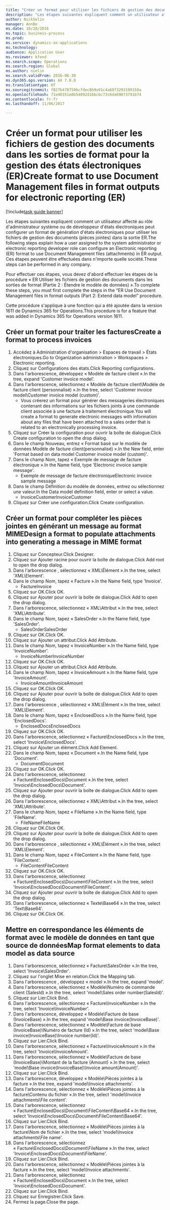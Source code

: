 ```yaml
--- 
title: "Créer un format pour utiliser les fichiers de gestion des documents dans les sorties de format pour la gestion des états électroniques (ER)"
description: "Les étapes suivantes expliquent comment un utilisateur affecté au rôle d'administrateur système ou de développeur d'états électroniques peut configurer un format de génération d'états électroniques pour utiliser les fichiers de gestion des documents (pièces jointes) dans la sortie ER."
author: NickSelin
manager: AnnBe
ms.date: 10/28/2016
ms.topic: business-process
ms.prod: 
ms.service: dynamics-ax-applications
ms.technology: 
audience: Application User
ms.reviewer: kfend
ms.search.scope: Operations
ms.search.region: Global
ms.author: nselin
ms.search.validFrom: 2016-06-30
ms.dyn365.ops.version: AX 7.0.0
ms.translationtype: HT
ms.sourcegitcommit: f827b4787506cfdec8b9a91c4a68f3293190158a
ms.openlocfilehash: 71e40351e8b54092d1bbcbc73c6da69073791b74
ms.contentlocale: fr-fr
ms.lasthandoff: 11/06/2017

---
```

# <a name="create-format-to-use-document-management-files-in-format-outputs-for-electronic-reporting-er"></a><span data-ttu-id="1966b-103">Créer un format pour utiliser les fichiers de gestion des documents dans les sorties de format pour la gestion des états électroniques (ER)</span><span class="sxs-lookup"><span data-stu-id="1966b-103">Create format to use Document Management files in format outputs for electronic reporting (ER)</span></span>

[!include[task guide banner](../../includes/task-guide-banner.md)]

<span data-ttu-id="1966b-104">Les étapes suivantes expliquent comment un utilisateur affecté au rôle d'administrateur système ou de développeur d'états électroniques peut configurer un format de génération d'états électroniques pour utiliser les fichiers de gestion des documents (pièces jointes) dans la sortie ER.</span><span class="sxs-lookup"><span data-stu-id="1966b-104">The following steps explain how a user assigned to the system administrator or electronic reporting developer role can configure an Electronic reporting (ER) format to use Document Management files (attachments) in ER output.</span></span> <span data-ttu-id="1966b-105">Ces étapes peuvent être effectuées dans n'importe quelle société.</span><span class="sxs-lookup"><span data-stu-id="1966b-105">These steps can be performed in any company.</span></span>

<span data-ttu-id="1966b-106">Pour effectuer ces étapes, vous devez d'abord effectuer les étapes de la procédure « ER Utiliser les fichiers de gestion des documents dans les sorties de format (Partie 2 : Étendre le modèle de données) ».</span><span class="sxs-lookup"><span data-stu-id="1966b-106">To complete these steps, you must first complete the steps in the “ER Use Document Management files in format outputs (Part 2: Extend data model” procedure.</span></span>

<span data-ttu-id="1966b-107">Cette procédure s'applique à une fonction qui a été ajoutée dans la version 1611 de Dynamics 365 for Operations.</span><span class="sxs-lookup"><span data-stu-id="1966b-107">This procedure is for a feature that was added in Dynamics 365 for Operations version 1611.</span></span>


## <a name="create-a-format-to-process-invoices"></a><span data-ttu-id="1966b-108">Créer un format pour traiter les factures</span><span class="sxs-lookup"><span data-stu-id="1966b-108">Create a format to process invoices</span></span>
1. <span data-ttu-id="1966b-109">Accédez à Administration d'organisation > Espaces de travail > États électroniques.</span><span class="sxs-lookup"><span data-stu-id="1966b-109">Go to Organization administration > Workspaces > Electronic reporting.</span></span>
2. <span data-ttu-id="1966b-110">Cliquez sur Configurations des états.</span><span class="sxs-lookup"><span data-stu-id="1966b-110">Click Reporting configurations.</span></span>
3. <span data-ttu-id="1966b-111">Dans l'arborescence, développez « Modèle de facture client ».</span><span class="sxs-lookup"><span data-stu-id="1966b-111">In the tree, expand 'Customer invoice model'.</span></span>
4. <span data-ttu-id="1966b-112">Dans l'arborescence, sélectionnez « Modèle de facture client\Modèle de facture client (personnalisé) ».</span><span class="sxs-lookup"><span data-stu-id="1966b-112">In the tree, select 'Customer invoice model\Customer invoice model (custom)'.</span></span>
    * <span data-ttu-id="1966b-113">Vous créerez un format pour générer des messageries électroniques contenant des informations sur les fichiers joints à une commande client associée à une facture à traitement électronique.</span><span class="sxs-lookup"><span data-stu-id="1966b-113">You will create a format to generate electronic messages with information about any files that have been attached to a sales order that is related to an electronically processing invoice.</span></span>  
5. <span data-ttu-id="1966b-114">Cliquez sur Créer la configuration pour ouvrir la boîte de dialogue.</span><span class="sxs-lookup"><span data-stu-id="1966b-114">Click Create configuration to open the drop dialog.</span></span>
6. <span data-ttu-id="1966b-115">Dans le champ Nouveau, entrez « Format basé sur le modèle de données Modèle de facture client(personnalisé) ».</span><span class="sxs-lookup"><span data-stu-id="1966b-115">In the New field, enter 'Format based on data model Customer invoice model (custom)'.</span></span>
7. <span data-ttu-id="1966b-116">Dans le champ Nom, tapez « Exemple de message de facture électronique ».</span><span class="sxs-lookup"><span data-stu-id="1966b-116">In the Name field, type 'Electronic invoice sample message'.</span></span>
    * <span data-ttu-id="1966b-117">Exemple de message de facture électronique</span><span class="sxs-lookup"><span data-stu-id="1966b-117">Electronic invoice sample message</span></span>  
8. <span data-ttu-id="1966b-118">Dans le champ Définition du modèle de données, entrez ou sélectionnez une valeur.</span><span class="sxs-lookup"><span data-stu-id="1966b-118">In the Data model definition field, enter or select a value.</span></span>
    * <span data-ttu-id="1966b-119">InvoiceCustomer</span><span class="sxs-lookup"><span data-stu-id="1966b-119">InvoiceCustomer</span></span>  
9. <span data-ttu-id="1966b-120">Cliquez sur Créer une configuration.</span><span class="sxs-lookup"><span data-stu-id="1966b-120">Click Create configuration.</span></span>

## <a name="design-a-format-to-populate-attachments-into-generating-a-message-in-mime-format"></a><span data-ttu-id="1966b-121">Créer un format pour compléter les pièces jointes en générant un message au format MIME</span><span class="sxs-lookup"><span data-stu-id="1966b-121">Design a format to populate attachments into generating a message in MIME format</span></span>
1. <span data-ttu-id="1966b-122">Cliquez sur Concepteur.</span><span class="sxs-lookup"><span data-stu-id="1966b-122">Click Designer.</span></span>
2. <span data-ttu-id="1966b-123">Cliquez sur Ajouter racine pour ouvrir la boîte de dialogue.</span><span class="sxs-lookup"><span data-stu-id="1966b-123">Click Add root to open the drop dialog.</span></span>
3. <span data-ttu-id="1966b-124">Dans l'arborescence , sélectionnez « XML\Élément ».</span><span class="sxs-lookup"><span data-stu-id="1966b-124">In the tree, select 'XML\Element'.</span></span>
4. <span data-ttu-id="1966b-125">Dans le champ Nom, tapez « Facture ».</span><span class="sxs-lookup"><span data-stu-id="1966b-125">In the Name field, type 'Invoice'.</span></span>
    * <span data-ttu-id="1966b-126">Facture</span><span class="sxs-lookup"><span data-stu-id="1966b-126">Invoice</span></span>  
5. <span data-ttu-id="1966b-127">Cliquez sur OK.</span><span class="sxs-lookup"><span data-stu-id="1966b-127">Click OK.</span></span>
6. <span data-ttu-id="1966b-128">Cliquez sur Ajouter pour ouvrir la boîte de dialogue.</span><span class="sxs-lookup"><span data-stu-id="1966b-128">Click Add to open the drop dialog.</span></span>
7. <span data-ttu-id="1966b-129">Dans l'arborescence, sélectionnez « XML\Attribut ».</span><span class="sxs-lookup"><span data-stu-id="1966b-129">In the tree, select 'XML\Attribute'.</span></span>
8. <span data-ttu-id="1966b-130">Dans le champ Nom, tapez « SalesOrder ».</span><span class="sxs-lookup"><span data-stu-id="1966b-130">In the Name field, type 'SalesOrder'.</span></span>
    * <span data-ttu-id="1966b-131">SalesOrder</span><span class="sxs-lookup"><span data-stu-id="1966b-131">SalesOrder</span></span>  
9. <span data-ttu-id="1966b-132">Cliquez sur OK.</span><span class="sxs-lookup"><span data-stu-id="1966b-132">Click OK.</span></span>
10. <span data-ttu-id="1966b-133">Cliquez sur Ajouter un attribut.</span><span class="sxs-lookup"><span data-stu-id="1966b-133">Click Add Attribute.</span></span>
11. <span data-ttu-id="1966b-134">Dans le champ Nom, tapez « InvoiceNumber ».</span><span class="sxs-lookup"><span data-stu-id="1966b-134">In the Name field, type 'InvoiceNumber'.</span></span>
    * <span data-ttu-id="1966b-135">InvoiceNumber</span><span class="sxs-lookup"><span data-stu-id="1966b-135">InvoiceNumber</span></span>  
12. <span data-ttu-id="1966b-136">Cliquez sur OK.</span><span class="sxs-lookup"><span data-stu-id="1966b-136">Click OK.</span></span>
13. <span data-ttu-id="1966b-137">Cliquez sur Ajouter un attribut.</span><span class="sxs-lookup"><span data-stu-id="1966b-137">Click Add Attribute.</span></span>
14. <span data-ttu-id="1966b-138">Dans le champ Nom, tapez « InvoiceAmount ».</span><span class="sxs-lookup"><span data-stu-id="1966b-138">In the Name field, type 'InvoiceAmount'.</span></span>
    * <span data-ttu-id="1966b-139">InvoiceAmount</span><span class="sxs-lookup"><span data-stu-id="1966b-139">InvoiceAmount</span></span>  
15. <span data-ttu-id="1966b-140">Cliquez sur OK.</span><span class="sxs-lookup"><span data-stu-id="1966b-140">Click OK.</span></span>
16. <span data-ttu-id="1966b-141">Cliquez sur Ajouter pour ouvrir la boîte de dialogue.</span><span class="sxs-lookup"><span data-stu-id="1966b-141">Click Add to open the drop dialog.</span></span>
17. <span data-ttu-id="1966b-142">Dans l'arborescence , sélectionnez « XML\Élément ».</span><span class="sxs-lookup"><span data-stu-id="1966b-142">In the tree, select 'XML\Element'.</span></span>
18. <span data-ttu-id="1966b-143">Dans le champ Nom, tapez « EnclosedDocs ».</span><span class="sxs-lookup"><span data-stu-id="1966b-143">In the Name field, type 'EnclosedDocs'.</span></span>
    * <span data-ttu-id="1966b-144">EnclosedDocs</span><span class="sxs-lookup"><span data-stu-id="1966b-144">EnclosedDocs</span></span>  
19. <span data-ttu-id="1966b-145">Cliquez sur OK.</span><span class="sxs-lookup"><span data-stu-id="1966b-145">Click OK.</span></span>
20. <span data-ttu-id="1966b-146">Dans l'arborescence, sélectionnez « Facture\EnclosedDocs ».</span><span class="sxs-lookup"><span data-stu-id="1966b-146">In the tree, select 'Invoice\EnclosedDocs'.</span></span>
21. <span data-ttu-id="1966b-147">Cliquez sur Ajouter un élément.</span><span class="sxs-lookup"><span data-stu-id="1966b-147">Click Add Element.</span></span>
22. <span data-ttu-id="1966b-148">Dans le champ Nom, tapez « Document ».</span><span class="sxs-lookup"><span data-stu-id="1966b-148">In the Name field, type 'Document'.</span></span>
    * <span data-ttu-id="1966b-149">Document</span><span class="sxs-lookup"><span data-stu-id="1966b-149">Document</span></span>  
23. <span data-ttu-id="1966b-150">Cliquez sur OK.</span><span class="sxs-lookup"><span data-stu-id="1966b-150">Click OK.</span></span>
24. <span data-ttu-id="1966b-151">Dans l'arborescence, sélectionnez « Facture\EnclosedDocs\Document ».</span><span class="sxs-lookup"><span data-stu-id="1966b-151">In the tree, select 'Invoice\EnclosedDocs\Document'.</span></span>
25. <span data-ttu-id="1966b-152">Cliquez sur Ajouter pour ouvrir la boîte de dialogue.</span><span class="sxs-lookup"><span data-stu-id="1966b-152">Click Add to open the drop dialog.</span></span>
26. <span data-ttu-id="1966b-153">Dans l'arborescence, sélectionnez « XML\Attribut ».</span><span class="sxs-lookup"><span data-stu-id="1966b-153">In the tree, select 'XML\Attribute'.</span></span>
27. <span data-ttu-id="1966b-154">Dans le champ Nom, tapez « FileName ».</span><span class="sxs-lookup"><span data-stu-id="1966b-154">In the Name field, type 'FileName'.</span></span>
    * <span data-ttu-id="1966b-155">FileName</span><span class="sxs-lookup"><span data-stu-id="1966b-155">FileName</span></span>  
28. <span data-ttu-id="1966b-156">Cliquez sur OK.</span><span class="sxs-lookup"><span data-stu-id="1966b-156">Click OK.</span></span>
29. <span data-ttu-id="1966b-157">Cliquez sur Ajouter pour ouvrir la boîte de dialogue.</span><span class="sxs-lookup"><span data-stu-id="1966b-157">Click Add to open the drop dialog.</span></span>
30. <span data-ttu-id="1966b-158">Dans l'arborescence , sélectionnez « XML\Élément ».</span><span class="sxs-lookup"><span data-stu-id="1966b-158">In the tree, select 'XML\Element'.</span></span>
31. <span data-ttu-id="1966b-159">Dans le champ Nom, tapez « FileContent ».</span><span class="sxs-lookup"><span data-stu-id="1966b-159">In the Name field, type 'FileContent'.</span></span>
    * <span data-ttu-id="1966b-160">FileContent</span><span class="sxs-lookup"><span data-stu-id="1966b-160">FileContent</span></span>  
32. <span data-ttu-id="1966b-161">Cliquez sur OK.</span><span class="sxs-lookup"><span data-stu-id="1966b-161">Click OK.</span></span>
33. <span data-ttu-id="1966b-162">Dans l'arborescence, sélectionnez « Facture\EnclosedDocs\Document\FileContent ».</span><span class="sxs-lookup"><span data-stu-id="1966b-162">In the tree, select 'Invoice\EnclosedDocs\Document\FileContent'.</span></span>
34. <span data-ttu-id="1966b-163">Cliquez sur Ajouter pour ouvrir la boîte de dialogue.</span><span class="sxs-lookup"><span data-stu-id="1966b-163">Click Add to open the drop dialog.</span></span>
35. <span data-ttu-id="1966b-164">Dans l'arborescence, sélectionnez « Texte\Base64 ».</span><span class="sxs-lookup"><span data-stu-id="1966b-164">In the tree, select 'Text\Base64'.</span></span>
36. <span data-ttu-id="1966b-165">Cliquez sur OK.</span><span class="sxs-lookup"><span data-stu-id="1966b-165">Click OK.</span></span>

## <a name="map-format-elements-to-data-model-as-data-source"></a><span data-ttu-id="1966b-166">Mettre en correspondance les éléments de format avec le modèle de données en tant que source de données</span><span class="sxs-lookup"><span data-stu-id="1966b-166">Map format elements to data model as data source</span></span>
1. <span data-ttu-id="1966b-167">Dans l'arborescence, sélectionnez « Facture\SalesOrder ».</span><span class="sxs-lookup"><span data-stu-id="1966b-167">In the tree, select 'Invoice\SalesOrder'.</span></span>
2. <span data-ttu-id="1966b-168">Cliquez sur l'onglet Mise en relation.</span><span class="sxs-lookup"><span data-stu-id="1966b-168">Click the Mapping tab.</span></span>
3. <span data-ttu-id="1966b-169">Dans l'arborescence , développez « model ».</span><span class="sxs-lookup"><span data-stu-id="1966b-169">In the tree, expand 'model'.</span></span>
4. <span data-ttu-id="1966b-170">Dans l'arborescence, sélectionnez « Modèle\Numéro de commande client (SalesId) ».</span><span class="sxs-lookup"><span data-stu-id="1966b-170">In the tree, select 'model\Sales order number(SalesId)'.</span></span>
5. <span data-ttu-id="1966b-171">Cliquez sur Lier.</span><span class="sxs-lookup"><span data-stu-id="1966b-171">Click Bind.</span></span>
6. <span data-ttu-id="1966b-172">Dans l'arborescence, sélectionnez « Facture\InvoiceNumber ».</span><span class="sxs-lookup"><span data-stu-id="1966b-172">In the tree, select 'Invoice\InvoiceNumber'.</span></span>
7. <span data-ttu-id="1966b-173">Dans l'arborescence, développez « Modèle\Facture de base (InvoiceBase) ».</span><span class="sxs-lookup"><span data-stu-id="1966b-173">In the tree, expand 'model\Base invoice(InvoiceBase)'.</span></span>
8. <span data-ttu-id="1966b-174">Dans l'arborescence, sélectionnez « Modèle\Facture de base (InvoiceBase)\Numéro de facture (Id) ».</span><span class="sxs-lookup"><span data-stu-id="1966b-174">In the tree, select 'model\Base invoice(InvoiceBase)\Invoice number(Id)'.</span></span>
9. <span data-ttu-id="1966b-175">Cliquez sur Lier.</span><span class="sxs-lookup"><span data-stu-id="1966b-175">Click Bind.</span></span>
10. <span data-ttu-id="1966b-176">Dans l'arborescence, sélectionnez « Facture\InvoiceAmount ».</span><span class="sxs-lookup"><span data-stu-id="1966b-176">In the tree, select 'Invoice\InvoiceAmount'.</span></span>
11. <span data-ttu-id="1966b-177">Dans l'arborescence, sélectionnez « Modèle\Facture de base (InvoiceBase)\Montant de la facture (Amount) ».</span><span class="sxs-lookup"><span data-stu-id="1966b-177">In the tree, select 'model\Base invoice(InvoiceBase)\Invoice amount(Amount)'.</span></span>
12. <span data-ttu-id="1966b-178">Cliquez sur Lier.</span><span class="sxs-lookup"><span data-stu-id="1966b-178">Click Bind.</span></span>
13. <span data-ttu-id="1966b-179">Dans l'arborescence, développez « Modèle\Pièces jointes à la facture ».</span><span class="sxs-lookup"><span data-stu-id="1966b-179">In the tree, expand 'model\Invoice attachments'.</span></span>
14. <span data-ttu-id="1966b-180">Dans l'arborescence, sélectionnez « Modèle\Pièces jointes à la facture\Contenu du fichier ».</span><span class="sxs-lookup"><span data-stu-id="1966b-180">In the tree, select 'model\Invoice attachments\File content'.</span></span>
15. <span data-ttu-id="1966b-181">Dans l'arborescence, sélectionnez « Facture\EnclosedDocs\Document\FileContent\Base64 ».</span><span class="sxs-lookup"><span data-stu-id="1966b-181">In the tree, select 'Invoice\EnclosedDocs\Document\FileContent\Base64'.</span></span>
16. <span data-ttu-id="1966b-182">Cliquez sur Lier.</span><span class="sxs-lookup"><span data-stu-id="1966b-182">Click Bind.</span></span>
17. <span data-ttu-id="1966b-183">Dans l'arborescence, sélectionnez « Modèle\Pièces jointes à la facture\Nom de fichier ».</span><span class="sxs-lookup"><span data-stu-id="1966b-183">In the tree, select 'model\Invoice attachments\File name'.</span></span>
18. <span data-ttu-id="1966b-184">Dans l'arborescence, sélectionnez « Facture\EnclosedDocs\Document\FileName ».</span><span class="sxs-lookup"><span data-stu-id="1966b-184">In the tree, select 'Invoice\EnclosedDocs\Document\FileName'.</span></span>
19. <span data-ttu-id="1966b-185">Cliquez sur Lier.</span><span class="sxs-lookup"><span data-stu-id="1966b-185">Click Bind.</span></span>
20. <span data-ttu-id="1966b-186">Dans l'arborescence, sélectionnez « Modèle\Pièces jointes à la facture ».</span><span class="sxs-lookup"><span data-stu-id="1966b-186">In the tree, select 'model\Invoice attachments'.</span></span>
21. <span data-ttu-id="1966b-187">Dans l'arborescence, sélectionnez « Facture\EnclosedDocs\Document ».</span><span class="sxs-lookup"><span data-stu-id="1966b-187">In the tree, select 'Invoice\EnclosedDocs\Document'.</span></span>
22. <span data-ttu-id="1966b-188">Cliquez sur Lier.</span><span class="sxs-lookup"><span data-stu-id="1966b-188">Click Bind.</span></span>
23. <span data-ttu-id="1966b-189">Cliquez sur Enregistrer.</span><span class="sxs-lookup"><span data-stu-id="1966b-189">Click Save.</span></span>
24. <span data-ttu-id="1966b-190">Fermez la page.</span><span class="sxs-lookup"><span data-stu-id="1966b-190">Close the page.</span></span>


